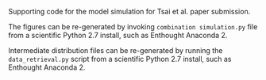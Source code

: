Supporting code for the model simulation for Tsai et al. paper submission.

The figures can be re-generated by invoking `combination simulation.py` file from a scientific Python 2.7 install, such as  Enthought Anaconda 2.

Intermediate distribution files can be re-generated by running the `data_retrieval.py` script from a scientific Python 2.7 install, such as Enthought Anaconda 2.
